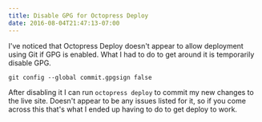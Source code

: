 ```yaml
---
title: Disable GPG for Octopress Deploy
date: 2016-08-04T21:47:13-07:00
---
```


I've noticed that Octopress Deploy doesn't appear to allow deployment using Git if GPG is enabled. What I had to do to get around it is temporarily disable GPG.

    git config --global commit.gpgsign false

After disabling it I can run `octopress deploy` to commit my new changes to the live site. Doesn't appear to be any issues listed for it, so if you come across this that's what I ended up having to do to get deploy to work.
